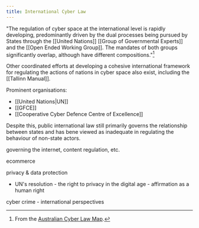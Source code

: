 ```yaml
---
title: International Cyber Law
---
```

"The regulation of cyber space at the international level is rapidly developing, predominantly driven by the dual processes being pursued by States through the [[United Nations]] [[Group of Governmental Experts]] and the [[Open Ended Working Group]]. The mandates of both groups significantly overlap, although have different compositions."[^1]

[^1]: From the [Australian Cyber Law Map](http://austlii.community/foswiki/CyberLaw/AustralianCyberLawMap/InternationalCyberEngagement).

Other coordinated efforts at developing a cohesive international framework for regulating the actions of nations in cyber space also exist, including the [[Tallinn Manual]].

Prominent organisations:
- [[United Nations|UN]]
- [[GFCE]]
- [[Cooperative Cyber Defence Centre of Excellence]]

Despite this, public international law still primarily governs the relationship between states and has bene viewed as inadequate in regulating the behaviour of non-state actors.


governing the internet, content regulation, etc.

ecommerce

privacy & data protection

- UN's resolution - the right to privacy in the digital age - affirmation as a human right

cyber crime - international perspectives